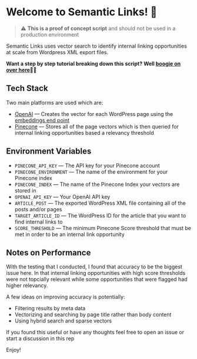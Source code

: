 # Welcome to Semantic Links! 👋 

> :warning: **This is a proof of concept script** and should not be used in a production environment 

Semantic Links uses vector search to identify internal linking opportunities at scale from Wordpress XML export files.

**Want a step by step tutorial breaking down this script? Well [boogie on over here](https://jordanchoo.com/blog/finding-internal-link-opportunities-at-scale-with-vector-search/)💃🕺**

## Tech Stack
Two main platforms are used which are:

- [OpenAI](https://openai.com/) — Creates the vector for each WordPress page using the [embeddings end point](https://platform.openai.com/docs/api-reference/embeddings/create)
- [Pinecone](https://www.pinecone.io/) — Stores all of the page vectors which is then queried for internal linking opportunities based a relevancy threshold

## Environment Variables
- `PINECONE_API_KEY` — The API key for your Pinecone account
- `PINECONE_ENVIRONMENT` — The name of the environment for your Pinecone index
- `PINECONE_INDEX` — The name of the Pinecone Index your vectors are stored in
- `OPENAI_API_KEY` — Your OpenAI API key
- `ARTICLE_POST` — The exported WordPress XML file containing all of the posts and/or pages 
- `TARGET_ARTICLE_ID` — The WordPress ID for the article that you want to find internal links to
- `SCORE_THRESHOLD` — The minimum Pinecone Score threshold that must be met in order to be an internal link opportunity

## Notes on Performance
With the testing that I conducted, I found that accuracy to be the biggest issue here. In that internal linking opportunities with high score thresholds were not topcially relevant while some opportunities that were flagged had higher relevancy.

A few ideas on improving accuracy is potentially:
- Filtering results by meta data
- Vectorizing and searching by page title rather than body content
- Using hybrid search and sparse vectors

If you found this useful or have any thoughts feel free to open an issue or start a discussion in this rep

Enjoy!